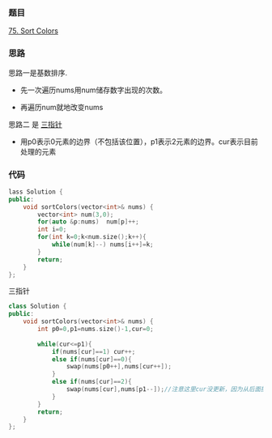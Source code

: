 ### 题目
[75. Sort Colors](https://leetcode-cn.com/problems/sort-colors/submissions/)
### 思路
思路一是基数排序.
+ 先一次遍历nums用num储存数字出现的次数。 

+ 再遍历num就地改变nums

思路二 是 [三指针](https://leetcode-cn.com/problems/sort-colors/solution/yan-se-fen-lei-by-leetcode/)
+ 用p0表示0元素的边界（不包括该位置），p1表示2元素的边界。cur表示目前处理的元素

### 代码
```c++
lass Solution {
public:
    void sortColors(vector<int>& nums) {
        vector<int> num(3,0);
        for(auto &p:nums)  num[p]++;
        int i=0;
        for(int k=0;k<num.size();k++){
            while(num[k]--) nums[i++]=k;
        }
        return;
    }
};
```

三指针
```c++
class Solution {
public:
    void sortColors(vector<int>& nums) {
        int p0=0,p1=nums.size()-1,cur=0;
        
        while(cur<=p1){
            if(nums[cur]==1) cur++;
            else if(nums[cur]==0){
                swap(nums[p0++],nums[cur++]);
            } 
            else if(nums[cur]==2){
                swap(nums[cur],nums[p1--]);//注意这里cur没更新，因为从后面换来的值可能为1，可能为0，需要再一次判定。
            }
        }
        return;
    }
};
```

